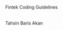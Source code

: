 <link href="style.css" type="text/css" rel="stylesheet"></link>
<br/>

<div class="title">
Fintek Coding Guidelines
</div>
<br/>

<div class="subTitle">
</div>
<br/>

<div class="author">
Tahsin Baris Akan<br/>
</div>
